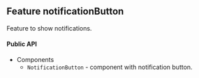 ## Feature notificationButton

Feature to show notifications.

#### Public API

- Components
  - `NotificationButton` - component with notification button.
